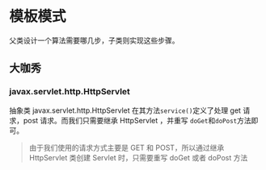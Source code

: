 # 模板模式


父类设计一个算法需要哪几步，子类则实现这些步骤。

## 大咖秀

### javax.servlet.http.HttpServlet

抽象类 javax.servlet.http.HttpServlet 在其方法`service()`定义了处理 get 请求，post 请求。而我们只需要继承 HttpServlet ，并重写 `doGet`和`doPost`方法即可。

> 由于我们使用的请求方式主要是 GET 和 POST，所以通过继承 HttpServlet 类创建 Servlet 时，只需要重写 doGet 或者 doPost 方法

